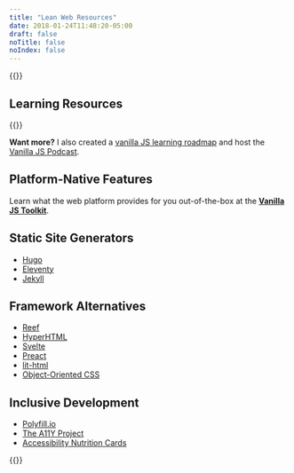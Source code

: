 ```yaml
---
title: "Lean Web Resources"
date: 2018-01-24T11:48:20-05:00
draft: false
noTitle: false
noIndex: false
---
```


{{<cta for="leanweb-resources">}}

## Learning Resources

{{<cta for="products">}}

**Want more?** I also created a [vanilla JS learning roadmap](https://learnvanillajs.com) and host the [Vanilla JS Podcast](https://vanillajspodcast.com).

## Platform-Native Features

Learn what the web platform provides for you out-of-the-box at the **[Vanilla JS Toolkit](https://vanillajstoolkit.com/)**.

## Static Site Generators

- [Hugo](https://gohugo.io/)
- [Eleventy](https://www.11ty.io/)
- [Jekyll](https://jekyllrb.com/)

## Framework Alternatives

- [Reef](https://github.com/cferdinandi/reef)
- [HyperHTML](https://viperhtml.js.org/hyperhtml/documentation/)
- [Svelte](https://svelte.dev/)
- [Preact](https://preactjs.com/)
- [lit-html](https://lit-html.polymer-project.org/)
- [Object-Oriented CSS](https://www.slideshare.net/stubbornella/object-oriented-css)

## Inclusive Development

- [Polyfill.io](https://polyfill.io)
- [The A11Y Project](https://a11yproject.com/)
- [Accessibility Nutrition Cards](https://davatron5000.github.io/a11y-nutrition-cards/)

{{<mailchimp intro="true">}}